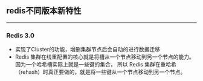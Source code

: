 ## redis不同版本新特性

---


### Redis 3.0

* 实现了Cluster的功能，增删集群节点后会自动的进行数据迁移
*  Redis 集群在线重配置的核心就是将槽从一个节点移动到另一个节点的能力。因为一个哈希槽实际上就是一些键的集合， 所以 Redis 集群在重哈希（rehash）时真正要做的，就是将一些键从一个节点移动到另一个节点。